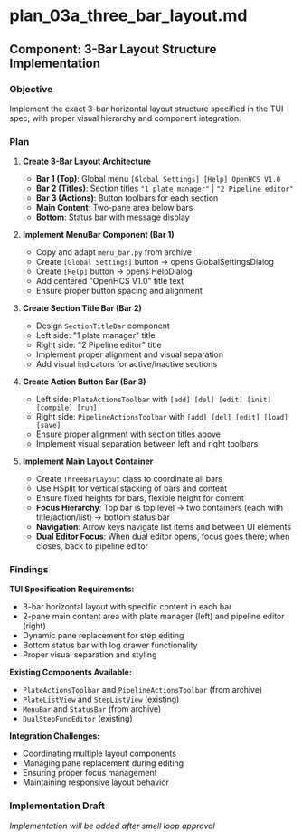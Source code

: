# plan_03a_three_bar_layout.md
## Component: 3-Bar Layout Structure Implementation

### Objective
Implement the exact 3-bar horizontal layout structure specified in the TUI spec, with proper visual hierarchy and component integration.

### Plan
1. **Create 3-Bar Layout Architecture**
   - **Bar 1 (Top)**: Global menu `[Global Settings] [Help] OpenHCS V1.0`
   - **Bar 2 (Titles)**: Section titles `"1 plate manager"` | `"2 Pipeline editor"`
   - **Bar 3 (Actions)**: Button toolbars for each section
   - **Main Content**: Two-pane area below bars
   - **Bottom**: Status bar with message display

2. **Implement MenuBar Component (Bar 1)**
   - Copy and adapt `menu_bar.py` from archive
   - Create `[Global Settings]` button → opens GlobalSettingsDialog
   - Create `[Help]` button → opens HelpDialog
   - Add centered "OpenHCS V1.0" title text
   - Ensure proper button spacing and alignment

3. **Create Section Title Bar (Bar 2)**
   - Design `SectionTitleBar` component
   - Left side: "1 plate manager" title
   - Right side: "2 Pipeline editor" title
   - Implement proper alignment and visual separation
   - Add visual indicators for active/inactive sections

4. **Create Action Button Bar (Bar 3)**
   - Left side: `PlateActionsToolbar` with `[add] [del] [edit] [init] [compile] [run]`
   - Right side: `PipelineActionsToolbar` with `[add] [del] [edit] [load] [save]`
   - Ensure proper alignment with section titles above
   - Implement visual separation between left and right toolbars

5. **Implement Main Layout Container**
   - Create `ThreeBarLayout` class to coordinate all bars
   - Use HSplit for vertical stacking of bars and content
   - Ensure fixed heights for bars, flexible height for content
   - **Focus Hierarchy**: Top bar is top level → two containers (each with title/action/list) → bottom status bar
   - **Navigation**: Arrow keys navigate list items and between UI elements
   - **Dual Editor Focus**: When dual editor opens, focus goes there; when closes, back to pipeline editor

### Findings
**TUI Specification Requirements:**
- 3-bar horizontal layout with specific content in each bar
- 2-pane main content area with plate manager (left) and pipeline editor (right)
- Dynamic pane replacement for step editing
- Bottom status bar with log drawer functionality
- Proper visual separation and styling

**Existing Components Available:**
- `PlateActionsToolbar` and `PipelineActionsToolbar` (from archive)
- `PlateListView` and `StepListView` (existing)
- `MenuBar` and `StatusBar` (from archive)
- `DualStepFuncEditor` (existing)

**Integration Challenges:**
- Coordinating multiple layout components
- Managing pane replacement during editing
- Ensuring proper focus management
- Maintaining responsive layout behavior

### Implementation Draft
*Implementation will be added after smell loop approval*

